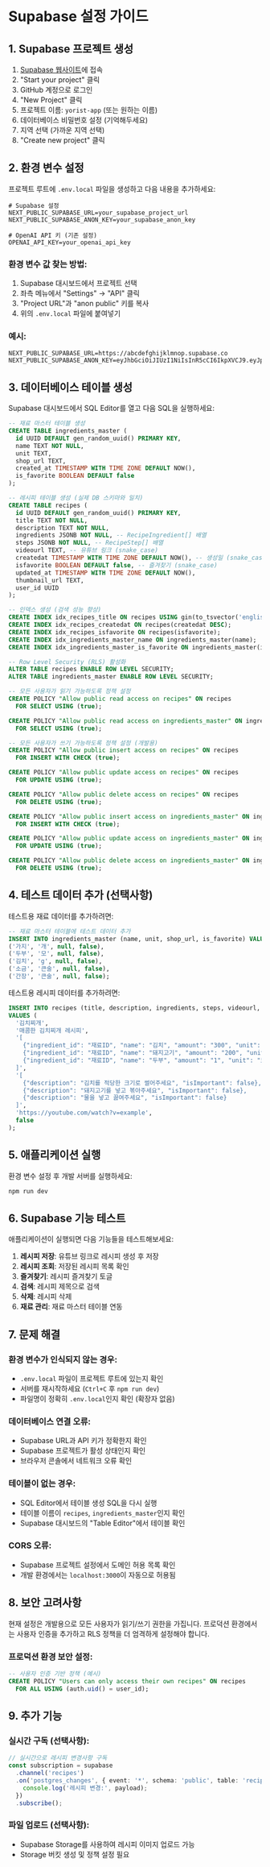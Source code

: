 # Supabase 설정 가이드

## 1. Supabase 프로젝트 생성

1. [Supabase 웹사이트](https://supabase.com)에 접속
2. "Start your project" 클릭
3. GitHub 계정으로 로그인
4. "New Project" 클릭
5. 프로젝트 이름: `yorist-app` (또는 원하는 이름)
6. 데이터베이스 비밀번호 설정 (기억해두세요)
7. 지역 선택 (가까운 지역 선택)
8. "Create new project" 클릭

## 2. 환경 변수 설정

프로젝트 루트에 `.env.local` 파일을 생성하고 다음 내용을 추가하세요:

```env
# Supabase 설정
NEXT_PUBLIC_SUPABASE_URL=your_supabase_project_url
NEXT_PUBLIC_SUPABASE_ANON_KEY=your_supabase_anon_key

# OpenAI API 키 (기존 설정)
OPENAI_API_KEY=your_openai_api_key
```

### 환경 변수 값 찾는 방법:

1. Supabase 대시보드에서 프로젝트 선택
2. 좌측 메뉴에서 "Settings" → "API" 클릭
3. "Project URL"과 "anon public" 키를 복사
4. 위의 `.env.local` 파일에 붙여넣기

### 예시:
```env
NEXT_PUBLIC_SUPABASE_URL=https://abcdefghijklmnop.supabase.co
NEXT_PUBLIC_SUPABASE_ANON_KEY=eyJhbGciOiJIUzI1NiIsInR5cCI6IkpXVCJ9.eyJpc3MiOiJzdXBhYmFzZSIsInJlZiI6ImFiY2RlZmdoaWprbG1ub3AiLCJyb2xlIjoiYW5vbiIsImlhdCI6MTYzNjU0NzI5MCwiZXhwIjoxOTUyMTIzMjkwfQ.example
```

## 3. 데이터베이스 테이블 생성

Supabase 대시보드에서 SQL Editor를 열고 다음 SQL을 실행하세요:

```sql
-- 재료 마스터 테이블 생성
CREATE TABLE ingredients_master (
  id UUID DEFAULT gen_random_uuid() PRIMARY KEY,
  name TEXT NOT NULL,
  unit TEXT,
  shop_url TEXT,
  created_at TIMESTAMP WITH TIME ZONE DEFAULT NOW(),
  is_favorite BOOLEAN DEFAULT false
);

-- 레시피 테이블 생성 (실제 DB 스키마와 일치)
CREATE TABLE recipes (
  id UUID DEFAULT gen_random_uuid() PRIMARY KEY,
  title TEXT NOT NULL,
  description TEXT NOT NULL,
  ingredients JSONB NOT NULL, -- RecipeIngredient[] 배열
  steps JSONB NOT NULL, -- RecipeStep[] 배열
  videourl TEXT, -- 유튜브 링크 (snake_case)
  createdat TIMESTAMP WITH TIME ZONE DEFAULT NOW(), -- 생성일 (snake_case)
  isfavorite BOOLEAN DEFAULT false, -- 즐겨찾기 (snake_case)
  updated_at TIMESTAMP WITH TIME ZONE DEFAULT NOW(),
  thumbnail_url TEXT,
  user_id UUID
);

-- 인덱스 생성 (검색 성능 향상)
CREATE INDEX idx_recipes_title ON recipes USING gin(to_tsvector('english', title));
CREATE INDEX idx_recipes_createdat ON recipes(createdat DESC);
CREATE INDEX idx_recipes_isfavorite ON recipes(isfavorite);
CREATE INDEX idx_ingredients_master_name ON ingredients_master(name);
CREATE INDEX idx_ingredients_master_is_favorite ON ingredients_master(is_favorite);

-- Row Level Security (RLS) 활성화
ALTER TABLE recipes ENABLE ROW LEVEL SECURITY;
ALTER TABLE ingredients_master ENABLE ROW LEVEL SECURITY;

-- 모든 사용자가 읽기 가능하도록 정책 설정
CREATE POLICY "Allow public read access on recipes" ON recipes
  FOR SELECT USING (true);

CREATE POLICY "Allow public read access on ingredients_master" ON ingredients_master
  FOR SELECT USING (true);

-- 모든 사용자가 쓰기 가능하도록 정책 설정 (개발용)
CREATE POLICY "Allow public insert access on recipes" ON recipes
  FOR INSERT WITH CHECK (true);

CREATE POLICY "Allow public update access on recipes" ON recipes
  FOR UPDATE USING (true);

CREATE POLICY "Allow public delete access on recipes" ON recipes
  FOR DELETE USING (true);

CREATE POLICY "Allow public insert access on ingredients_master" ON ingredients_master
  FOR INSERT WITH CHECK (true);

CREATE POLICY "Allow public update access on ingredients_master" ON ingredients_master
  FOR UPDATE USING (true);

CREATE POLICY "Allow public delete access on ingredients_master" ON ingredients_master
  FOR DELETE USING (true);
```

## 4. 테스트 데이터 추가 (선택사항)

테스트용 재료 데이터를 추가하려면:

```sql
-- 재료 마스터 테이블에 테스트 데이터 추가
INSERT INTO ingredients_master (name, unit, shop_url, is_favorite) VALUES
('가지', '개', null, false),
('두부', '모', null, false),
('김치', 'g', null, false),
('소금', '큰술', null, false),
('간장', '큰술', null, false);
```

테스트용 레시피 데이터를 추가하려면:

```sql
INSERT INTO recipes (title, description, ingredients, steps, videourl, isfavorite) 
VALUES (
  '김치찌개',
  '매콤한 김치찌개 레시피',
  '[
    {"ingredient_id": "재료ID", "name": "김치", "amount": "300", "unit": "g", "shopUrl": ""},
    {"ingredient_id": "재료ID", "name": "돼지고기", "amount": "200", "unit": "g", "shopUrl": ""},
    {"ingredient_id": "재료ID", "name": "두부", "amount": "1", "unit": "모", "shopUrl": ""}
  ]',
  '[
    {"description": "김치를 적당한 크기로 썰어주세요", "isImportant": false},
    {"description": "돼지고기를 넣고 볶아주세요", "isImportant": false},
    {"description": "물을 넣고 끓여주세요", "isImportant": false}
  ]',
  'https://youtube.com/watch?v=example',
  false
);
```

## 5. 애플리케이션 실행

환경 변수 설정 후 개발 서버를 실행하세요:

```bash
npm run dev
```

## 6. Supabase 기능 테스트

애플리케이션이 실행되면 다음 기능들을 테스트해보세요:

1. **레시피 저장**: 유튜브 링크로 레시피 생성 후 저장
2. **레시피 조회**: 저장된 레시피 목록 확인
3. **즐겨찾기**: 레시피 즐겨찾기 토글
4. **검색**: 레시피 제목으로 검색
5. **삭제**: 레시피 삭제
6. **재료 관리**: 재료 마스터 테이블 연동

## 7. 문제 해결

### 환경 변수가 인식되지 않는 경우:
- `.env.local` 파일이 프로젝트 루트에 있는지 확인
- 서버를 재시작하세요 (`Ctrl+C` 후 `npm run dev`)
- 파일명이 정확히 `.env.local`인지 확인 (확장자 없음)

### 데이터베이스 연결 오류:
- Supabase URL과 API 키가 정확한지 확인
- Supabase 프로젝트가 활성 상태인지 확인
- 브라우저 콘솔에서 네트워크 오류 확인

### 테이블이 없는 경우:
- SQL Editor에서 테이블 생성 SQL을 다시 실행
- 테이블 이름이 `recipes`, `ingredients_master`인지 확인
- Supabase 대시보드의 "Table Editor"에서 테이블 확인

### CORS 오류:
- Supabase 프로젝트 설정에서 도메인 허용 목록 확인
- 개발 환경에서는 `localhost:3000`이 자동으로 허용됨

## 8. 보안 고려사항

현재 설정은 개발용으로 모든 사용자가 읽기/쓰기 권한을 가집니다.
프로덕션 환경에서는 사용자 인증을 추가하고 RLS 정책을 더 엄격하게 설정해야 합니다.

### 프로덕션 환경 보안 설정:
```sql
-- 사용자 인증 기반 정책 (예시)
CREATE POLICY "Users can only access their own recipes" ON recipes
  FOR ALL USING (auth.uid() = user_id);
```

## 9. 추가 기능

### 실시간 구독 (선택사항):
```typescript
// 실시간으로 레시피 변경사항 구독
const subscription = supabase
  .channel('recipes')
  .on('postgres_changes', { event: '*', schema: 'public', table: 'recipes' }, payload => {
    console.log('레시피 변경:', payload);
  })
  .subscribe();
```

### 파일 업로드 (선택사항):
- Supabase Storage를 사용하여 레시피 이미지 업로드 가능
- Storage 버킷 생성 및 정책 설정 필요 